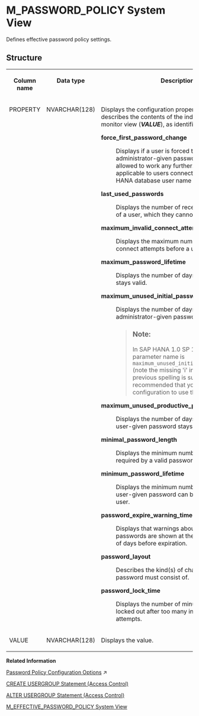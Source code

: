 <!-- loio20b6e99275191014a861df9fb6abb5f5 -->

# M\_PASSWORD\_POLICY System View

Defines effective password policy settings.



<a name="loio20b6e99275191014a861df9fb6abb5f5___m__p_a_s_s_w_o_r_d__p_o_l_i_c_y_1struct_M_PASSWORD_POLICY"/>

## Structure


<table>
<tr>
<th valign="top">

Column name



</th>
<th valign="top">

Data type



</th>
<th valign="top">

Description



</th>
</tr>
<tr>
<td valign="top">

PROPERTY



</td>
<td valign="top">

NVARCHAR\(128\)



</td>
<td valign="top">

Displays the configuration property. The following describes the contents of the individual lines of the monitor view \(***VALUE***\), as identified by ***PROPERTY***:


<dl>
<dt><b>

force\_first\_password\_change

</b></dt>
<dd>

Displays if a user is forced to change their administrator-given password before being allowed to work any further. This property is only applicable to users connecting using their SAP HANA database user name and password.



</dd><dt><b>

last\_used\_passwords

</b></dt>
<dd>

Displays the number of recently used passwords of a user, which they cannot reuse.



</dd><dt><b>

maximum\_invalid\_connect\_attempts

</b></dt>
<dd>

Displays the maximum number of allowed invalid connect attempts before a user is locked out.



</dd><dt><b>

maximum\_password\_lifetime

</b></dt>
<dd>

Displays the number of days that a password stays valid.



</dd><dt><b>

maximum\_unused\_initial\_password\_lifetime

</b></dt>
<dd>

Displays the number of days that an unused administrator-given password stays valid.

> ### Note:  
> In SAP HANA 1.0 SP 12 and earlier, the parameter name is `maximum_unused_initial_password_lifetime` \(note the missing 'i' in 'initial'\). Use of the previous spelling is supported, but it is recommended that you update your configuration to use the correct spelling.



</dd><dt><b>

maximum\_unused\_productive\_password\_lifetime

</b></dt>
<dd>

Displays the number of days that an unused user-given password stays valid.



</dd><dt><b>

minimal\_password\_length

</b></dt>
<dd>

Displays the minimum number of characters required by a valid password.



</dd><dt><b>

minimum\_password\_lifetime

</b></dt>
<dd>

Displays the minimum number of days before a user-given password can be changed by that user.



</dd><dt><b>

password\_expire\_warning\_time

</b></dt>
<dd>

Displays that warnings about nearly expired passwords are shown at the configured number of days before expiration.



</dd><dt><b>

password\_layout

</b></dt>
<dd>

Describes the kind\(s\) of characters that the password must consist of.



</dd><dt><b>

password\_lock\_time

</b></dt>
<dd>

Displays the number of minutes the user is locked out after too many invalid connect attempts.



</dd>
</dl>



</td>
</tr>
<tr>
<td valign="top">

VALUE



</td>
<td valign="top">

NVARCHAR\(128\)



</td>
<td valign="top">

Displays the value.



</td>
</tr>
</table>

**Related Information**  


[Password Policy Configuration Options](https://help.sap.com/viewer/c82f8d6a84c147f8b78bf6416dae7290/2023_2_QRC/en-US/61662e3032ad4f8dbdb5063a21a7d706.html "The password policy of the database is defined by parameters in the password policy section of the indexserver.ini configuration file. The initial password policy of a user group is a copy of the database password policy.") :arrow_upper_right:

[CREATE USERGROUP Statement \(Access Control\)](../../010-SQL-Reference/012-SQL-Statements/create-usergroup-statement-access-control-9869125.md "Creates a usergroup.")

[ALTER USERGROUP Statement \(Access Control\)](../../010-SQL-Reference/012-SQL-Statements/alter-usergroup-statement-access-control-aa94ca8.md "Alters a usergroup.")

[M\_EFFECTIVE\_PASSWORD\_POLICY System View](m-effective-password-policy-system-view-388378c.md "Provides information about password policy parameters for database users.")

